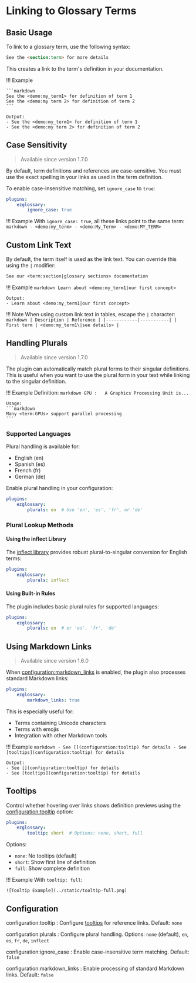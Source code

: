 # Linking to Glossary Terms

## Basic Usage

To link to a glossary term, use the following syntax:

```markdown
See the <section:term> for more details
```

This creates a link to the term's definition in your documentation.

!!! Example

    ```markdown
    See the <demo:my_term1> for definition of term 1
    See the <demo:my term 2> for definition of term 2
    ```

    Output:
    - See the <demo:my_term1> for definition of term 1
    - See the <demo:my term 2> for definition of term 2

## Case Sensitivity
> Available since version 1.7.0

By default, term definitions and references are case-sensitive. You must use
the exact spelling in your links as used in the term definition.

To enable case-insensitive matching, set `ignore_case` to `true`:

```yaml
plugins:
    ezglossary:
        ignore_case: true
```

!!! Example
    With `ignore_case: true`, all these links point to the same term:
    ```markdown
    - <demo:my_term>
    - <demo:My_Term>
    - <demo:MY_TERM>
    ```

## Custom Link Text

By default, the term itself is used as the link text. You can override this
using the `|` modifier:

```markdown
See our <term:section|glossary sections> documentation
```

!!! Example
    ```markdown
    Learn about <demo:my_term1|our first concept>
    ```

    Output:
    - Learn about <demo:my_term1|our first concept>

!!! Note
    When using custom link text in tables, escape the `|` character:
    ```markdown
    | Description | Reference |
    |------------|-----------|
    | First term | <demo:my_term1\|see details> |
    ```

## Handling Plurals
> Available since version 1.7.0

The plugin can automatically match plural forms to their singular definitions.
This is useful when you want to use the plural form in your text while linking
to the singular definition.

!!! Example
    Definition:
    ```markdown
    GPU
    :   A Graphics Processing Unit is...
    ```

    Usage:
    ```markdown
    Many <term:GPUs> support parallel processing
    ```

### Supported Languages

Plural handling is available for:
- English (en)
- Spanish (es)
- French (fr)
- German (de)

Enable plural handling in your configuration:

```yaml
plugins:
    ezglossary:
        plurals: en  # Use 'en', 'es', 'fr', or 'de'
```

### Plural Lookup Methods

#### Using the inflect Library

The [inflect library](https://github.com/jaraco/inflect) provides robust plural-to-singular
conversion for English terms:

```yaml
plugins:
    ezglossary:
        plurals: inflect
```

#### Using Built-in Rules

The plugin includes basic plural rules for supported languages:

```yaml
plugins:
    ezglossary:
        plurals: en  # or 'es', 'fr', 'de'
```

## Using Markdown Links
> Available since version 1.6.0

When <configuration:markdown_links> is enabled, the plugin also processes standard Markdown links:

```yaml
plugins:
    ezglossary:
        markdown_links: true
```

This is especially useful for:
- Terms containing Unicode characters
- Terms with emojis
- Integration with other Markdown tools

!!! Example
    ```markdown
    - See [](configuration:tooltip) for details
    - See [tooltips](configuration:tooltip) for details
    ```

    Output:
    - See [](configuration:tooltip) for details
    - See [tooltips](configuration:tooltip) for details

## Tooltips

Control whether hovering over links shows definition previews using the <configuration:tooltip> option:

```yaml
plugins:
    ezglossary:
        tooltip: short  # Options: none, short, full
```

Options:
- `none`: No tooltips (default)
- `short`: Show first line of definition
- `full`: Show complete definition

!!! Example
    With `tooltip: full`:
    
    ![Tooltip Example](../static/tooltip-full.png)

## Configuration

configuration:tooltip
:   Configure [tooltips](#tooltips) for reference links. Default: `none`

configuration:plurals
:   Configure plural handling. Options: `none` (default), `en`, `es`, `fr`, `de`, `inflect`

configuration:ignore_case
:   Enable case-insensitive term matching. Default: `false`

configuration:markdown_links
:   Enable processing of standard Markdown links. Default: `false`
